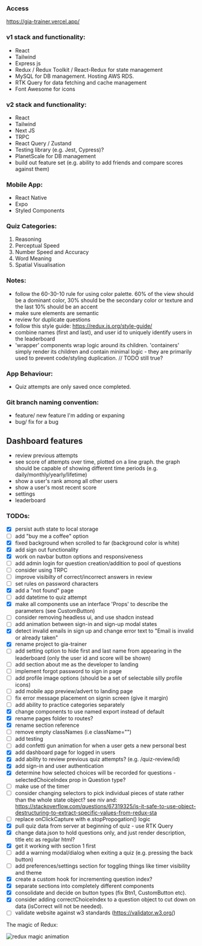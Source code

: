 ### Access

https://gia-trainer.vercel.app/

### v1 stack and functionality:

- React
- Tailwind
- Express js
- Redux / Redux Toolkit / React-Redux for state management
- MySQL for DB management. Hosting AWS RDS.
- RTK Query for data fetching and cache management
- Font Awesome for icons

### v2 stack and functionality:

- React
- Tailwind
- Next JS
- TRPC
- React Query / Zustand
- Testing library (e.g. Jest, Cypress)?
- PlanetScale for DB management
- build out feature set (e.g. ability to add friends and compare scores against them)

### Mobile App:

- React Native
- Expo
- Styled Components

### Quiz Categories:

1. Reasoning
2. Perceptual Speed
3. Number Speed and Accuracy
4. Word Meaning
5. Spatial Visualisation

### Notes:

- follow the 60-30-10 rule for using color palette. 60% of the view should be a dominant color, 30% should be the secondary color or texture and the last 10% should be an accent
- make sure elements are semantic
- review for duplicate questions
- follow this style guide: https://redux.js.org/style-guide/
- combine names (first and last), and user id to uniquely identify users in the leaderboard
- 'wrapper' components wrap logic around its children. 'containers' simply render its children and contain minimal logic - they are primarily used to prevent code/styling duplication. // TODO still true?

### App Behaviour:

- Quiz attempts are only saved once completed.

### Git branch naming convention:

- feature/ new feature I'm adding or expaning
- bug/ fix for a bug

## Dashboard features

- review previous attempts
- see score of attempts over time, plotted on a line graph. the graph should be capable of showing different time periods (e.g. daily/monthly/yearly/lifetime)
- show a user's rank among all other users
- show a user's most recent score
- settings
- leaderboard

### TODOs:

- [x] persist auth state to local storage
- [ ] add "buy me a coffee" option
- [x] fixed background when scrolled to far (background color is white)
- [x] add sign out functionality
- [x] work on navbar button options and responsiveness
- [ ] add admin login for question creation/addition to pool of questions
- [ ] consider using TRPC
- [ ] improve visibilty of correct/incorrect answers in review
- [ ] set rules on password characters
- [x] add a "not found" page
- [ ] add datetime to quiz attempt
- [x] make all components use an interface '<ComponentName>Props' to describe the parameters (see CustomButton)
- [ ] consider removing headless ui, and use shadcn instead
- [ ] add animation between sign-in and sign-up modal states
- [x] detect invalid emails in sign up and change error text to "Email is invalid or already taken"
- [x] rename project to gia-trainer
- [ ] add setting option to hide first and last name from appearing in the leaderboard (only the user id and score will be shown)
- [ ] add section about me as the developer to landing
- [ ] implement forgot password to sign in page
- [ ] add profile image options (should be a set of selectable silly profile icons)
- [ ] add mobile app preview/advert to landing page
- [ ] fix error message placement on signin screen (give it margin)
- [ ] add ability to practice categories separately
- [x] change components to use named export instead of default
- [x] rename pages folder to routes?
- [x] rename section reference
- [ ] remove empty classNames (i.e className="")
- [ ] add testing
- [ ] add confetti gun animation for when a user gets a new personal best
- [x] add dashboard page for logged in users
- [x] add ability to review previous quiz attempts? (e.g. /quiz-review/id)
- [x] add sign-in and user authentication
- [x] determine how selected choices will be recorded for questions - selectedChoiceIndex prop in Question type?
- [ ] make use of the timer
- [ ] consider changing selectors to pick individual pieces of state rather than the whole state object? see niv and: https://stackoverflow.com/questions/67319325/is-it-safe-to-use-object-destructuring-to-extract-specific-values-from-redux-sta
- [ ] replace onClickCapture with e.stopPropogation() logic
- [x] pull quiz data from server at beginning of quiz - use RTK Query
- [x] change data.json to hold questions only, and just render description, title etc as regular html?
- [x] get it working with section 1 first
- [ ] add a warning modal/dialog when exiting a quiz (e.g. pressing the back button)
- [ ] add preferences/settings section for toggling things like timer visibility and theme
- [x] create a custom hook for incrementing question index?
- [x] separate sections into completely different components
- [x] consolidate and decide on button types (fix Btn1, CustomButton etc).
- [x] consider adding correctChoiceIndex to a question object to cut down on data (isCorrect will not be needed).
- [ ] validate website against w3 standards (https://validator.w3.org/)

The magic of Redux:

![redux magic animation](https://d33wubrfki0l68.cloudfront.net/01cc198232551a7e180f4e9e327b5ab22d9d14e7/b33f4/assets/images/reduxdataflowdiagram-49fa8c3968371d9ef6f2a1486bd40a26.gif)
